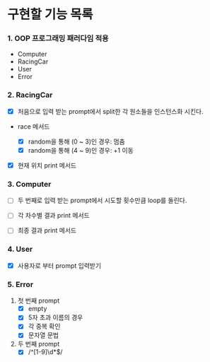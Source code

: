# 구현할 기능 목록

### 1. OOP 프로그래밍 패러다임 적용

- Computer
- RacingCar
- User
- Error

### 2. RacingCar

- [x] 처음으로 입력 받는 prompt에서 split한 각 원소들을 인스턴스화 시킨다.
- race 메서드

  - [x] random을 통해 (0 ~ 3)인 경우: 멈춤
  - [x] random을 통해 (4 ~ 9)인 경우: +1 이동

- [x] 현재 위치 print 메서드

### 3. Computer

- [ ] 두 번째로 입력 받는 prompt에서 시도할 횟수만큼 loop를 돌린다.
- [ ] 각 차수별 결과 print 메서드

- [ ] 최종 결과 print 메서드

### 4. User
- [x] 사용자로 부터 prompt 입력받기

### 5. Error

1. 첫 번째 prompt
   - [x] empty
   - [x] 5자 초과 이름의 경우
   - [x] 각 중복 확인
   - [x] 문자열 문법
2. 두 번째 prompt
   - [x] /^[1-9]\d\*$/
